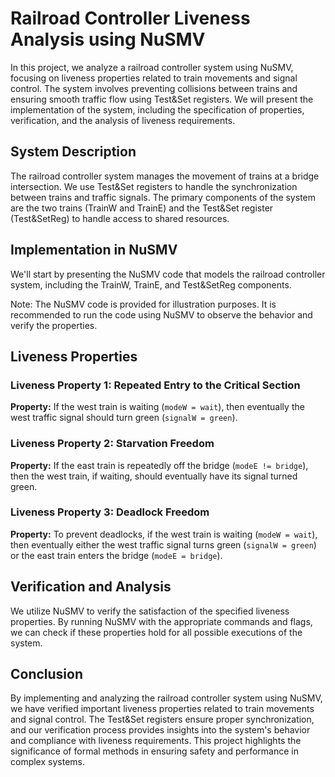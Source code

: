 # Railroad Controller Liveness Analysis using NuSMV

In this project, we analyze a railroad controller system using NuSMV, focusing on liveness properties related to train movements and signal control. The system involves preventing collisions between trains and ensuring smooth traffic flow using Test&Set registers. We will present the implementation of the system, including the specification of properties, verification, and the analysis of liveness requirements.

## System Description

The railroad controller system manages the movement of trains at a bridge intersection. We use Test&Set registers to handle the synchronization between trains and traffic signals. The primary components of the system are the two trains (TrainW and TrainE) and the Test&Set register (Test&SetReg) to handle access to shared resources.

## Implementation in NuSMV

We'll start by presenting the NuSMV code that models the railroad controller system, including the TrainW, TrainE, and Test&SetReg components.


<div class="alert alert-info">
Note: The NuSMV code is provided for illustration purposes. It is recommended to run the code using NuSMV to observe the behavior and verify the properties.
</div>

## Liveness Properties

### Liveness Property 1: Repeated Entry to the Critical Section

**Property:** If the west train is waiting (`modeW = wait`), then eventually the west traffic signal should turn green (`signalW = green`).

### Liveness Property 2: Starvation Freedom

**Property:** If the east train is repeatedly off the bridge (`modeE != bridge`), then the west train, if waiting, should eventually have its signal turned green.

### Liveness Property 3: Deadlock Freedom

**Property:** To prevent deadlocks, if the west train is waiting (`modeW = wait`), then eventually either the west traffic signal turns green (`signalW = green`) or the east train enters the bridge (`modeE = bridge`).

## Verification and Analysis

We utilize NuSMV to verify the satisfaction of the specified liveness properties. By running NuSMV with the appropriate commands and flags, we can check if these properties hold for all possible executions of the system.

## Conclusion

By implementing and analyzing the railroad controller system using NuSMV, we have verified important liveness properties related to train movements and signal control. The Test&Set registers ensure proper synchronization, and our verification process provides insights into the system's behavior and compliance with liveness requirements. This project highlights the significance of formal methods in ensuring safety and performance in complex systems.
